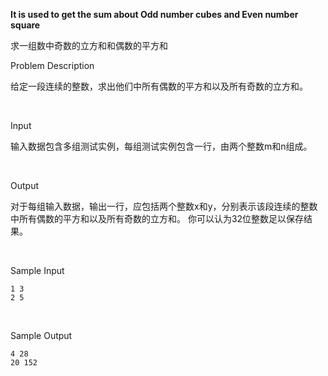 **It is used to get the sum about Odd number  cubes and Even number square**  

求一组数中奇数的立方和和偶数的平方和  

Problem Description

给定一段连续的整数，求出他们中所有偶数的平方和以及所有奇数的立方和。

 

Input

输入数据包含多组测试实例，每组测试实例包含一行，由两个整数m和n组成。

 

Output

对于每组输入数据，输出一行，应包括两个整数x和y，分别表示该段连续的整数中所有偶数的平方和以及所有奇数的立方和。
你可以认为32位整数足以保存结果。

 

Sample Input

```
1 3
2 5
```

 

Sample Output

```
4 28
20 152
```